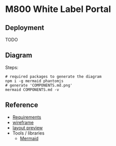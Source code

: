 # M800 White Label Portal

## Deployment

TODO

## Diagram

Steps:

```
# required packages to generate the diagram
npm i -g mermaid phantomjs
# generate 'COMPONENTS.md.png'
mermaid COMPONENTS.md -v
```

## Reference

- [Requirements](http://issuetracking.maaii.com:8090/display/MAAIIPR/WL+Portal+Requirements)
- [wireframe](http://192.168.118.63/~louislam/m800-white-label-portal-v2/)
- [layout preview](http://issuetracking.maaii.com:8080/browse/UMWP-45)
- Tools / libraries
  - [Mermaid](https://github.com/knsv/mermaid)

